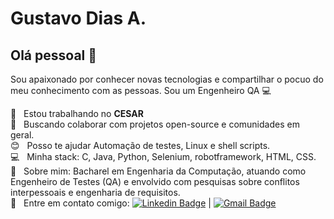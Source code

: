 
# Gustavo Dias A.

## Olá pessoal 👋
Sou apaixonado por conhecer novas tecnologias e compartilhar o pocuo do meu conhecimento com as pessoas.
Sou um Engenheiro QA :computer:

 :rocket:  &nbsp; Estou trabalhando no **CESAR**
 <br/> :purple_heart: &nbsp; Buscando colaborar com projetos open-source e comunidades em geral.
 <br/> :blush: &nbsp; Posso te ajudar Automação de testes, Linux e shell scripts.
 <br/> :computer: &nbsp; Minha stack: C, Java, Python, Selenium, robotframework, HTML, CSS. 
 <br/> 💬  &nbsp; Sobre mim: Bacharel em Engenharia da Computação, atuando como Engenheiro de Testes (QA) e envolvido com pesquisas sobre conflitos interpessoais e engenharia de requisitos. 
 <br/> :email: &nbsp; Entre em contato comigo: [![Linkedin Badge](https://img.shields.io/badge/-GustavoDiasA-blue?style=flat-square&logo=Linkedin&logoColor=white&link=https://www.linkedin.com/in/gustavo-dias-alexandre-543568157/)](https://www.linkedin.com/in/gustavo-dias-alexandre-543568157/) 
| 
[![Gmail Badge](https://img.shields.io/badge/-gfdiasa@gmail.com-c14438?style=flat-square&logo=Gmail&logoColor=white&link=mailto:tgmarinho@gmail.com)](mailto:gfdiasa@gmail.com)
